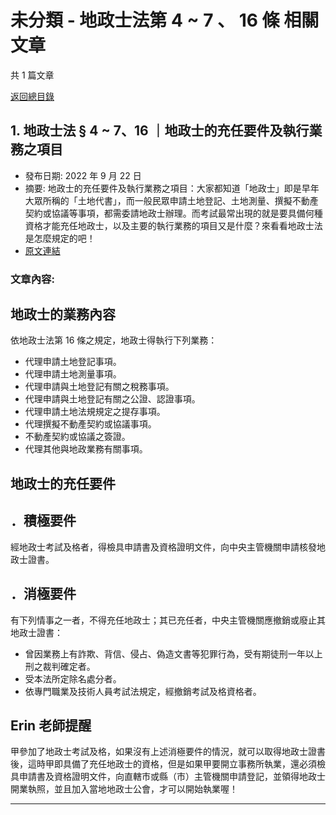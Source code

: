 # 未分類 - 地政士法第 4 ~ 7 、 16 條 相關文章

共 1 篇文章

[返回總目錄](00_總目錄.md)

## 1. 地政士法 § 4 ~ 7、16 ｜地政士的充任要件及執行業務之項目

- 發布日期: 2022 年 9 月 22 日
- 摘要: 地政士的充任要件及執行業務之項目：大家都知道「地政士」即是早年大眾所稱的「土地代書」，而一般民眾申請土地登記、土地測量、撰擬不動產契約或協議等事項，都需委請地政士辦理。而考試最常出現的就是要具備何種資格才能充任地政士，以及主要的執行業務的項目又是什麼？來看看地政士法是怎麼規定的吧！
- [原文連結](https://www.jasper-realestate.com/%e5%9c%b0%e6%94%bf%e5%a3%ab/)

### 文章內容:

## 地政士的業務內容

依地政士法第 16 條之規定，地政士得執行下列業務：

- 代理申請土地登記事項。
- 代理申請土地測量事項。
- 代理申請與土地登記有關之稅務事項。
- 代理申請與土地登記有關之公證、認證事項。
- 代理申請土地法規規定之提存事項。
- 代理撰擬不動產契約或協議事項。
- 不動產契約或協議之簽證。
- 代理其他與地政業務有關事項。

## 地政士的充任要件

## ．積極要件

經地政士考試及格者，得檢具申請書及資格證明文件，向中央主管機關申請核發地政士證書。

## ．消極要件

有下列情事之一者，不得充任地政士；其已充任者，中央主管機關應撤銷或廢止其地政士證書：

- 曾因業務上有詐欺、背信、侵占、偽造文書等犯罪行為，受有期徒刑一年以上刑之裁判確定者。
- 受本法所定除名處分者。
- 依專門職業及技術人員考試法規定，經撤銷考試及格資格者。

## Erin 老師提醒

甲參加了地政士考試及格，如果沒有上述消極要件的情況，就可以取得地政士證書後，這時甲即具備了充任地政士的資格，但是如果甲要開立事務所執業，還必須檢具申請書及資格證明文件，向直轄市或縣（市）主管機關申請登記，並領得地政士開業執照，並且加入當地地政士公會，才可以開始執業喔！

---

